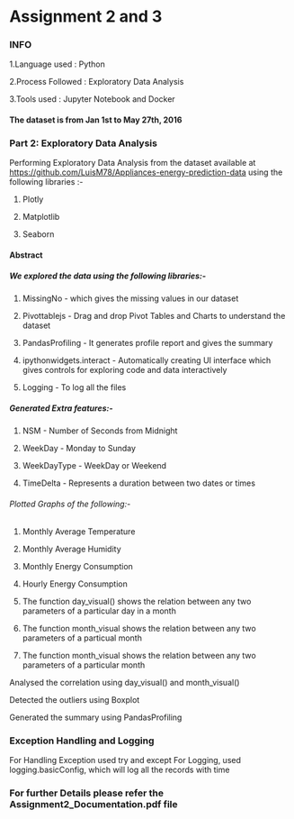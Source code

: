 # Assignment 2 and 3


### INFO

1.Language used : Python

2.Process Followed : Exploratory Data Analysis

3.Tools used :  Jupyter Notebook and Docker

#### The dataset is from Jan 1st to May 27th, 2016 


### Part 2: Exploratory Data Analysis 
Performing Exploratory Data Analysis from the dataset available at https://github.com/LuisM78/Appliances-energy-prediction-data using the following libraries :- 

1. Plotly

2. Matplotlib

3. Seaborn



#### Abstract
 
<h5>We explored the data using the following libraries:-</h5>

1. MissingNo - which gives the missing values in our dataset

2. Pivottablejs - Drag and drop Pivot Tables and Charts to understand the dataset 

3. PandasProfiling - It generates profile report and gives the summary

4. ipythonwidgets.interact - Automatically creating UI interface which gives controls for exploring code and data interactively

5. Logging - To log all the files




<h5>Generated Extra features:-</h5>


1. NSM - Number of Seconds from Midnight

2. WeekDay - Monday to Sunday

3. WeekDayType - WeekDay or Weekend

4. TimeDelta - Represents a duration between two dates or times




<h6>Plotted Graphs of the following:-</h6>

1. Monthly Average Temperature

2. Monthly Average Humidity

3. Monthly Energy Consumption

4. Hourly Energy Consumption

5. The function day_visual() shows the relation between any two parameters of a particular day in a month

6. The function month_visual shows the relation between any two parameters of a particual month

7. The function month_visual shows the relation between any two parameters of a particular month



Analysed the correlation using day_visual() and month_visual()

Detected the outliers using Boxplot

Generated the summary using PandasProfiling





### Exception Handling and Logging
For Handling Exception used try and except
For Logging, used logging.basicConfig, which will log all the records with time






### For further Details please refer the Assignment2_Documentation.pdf file
